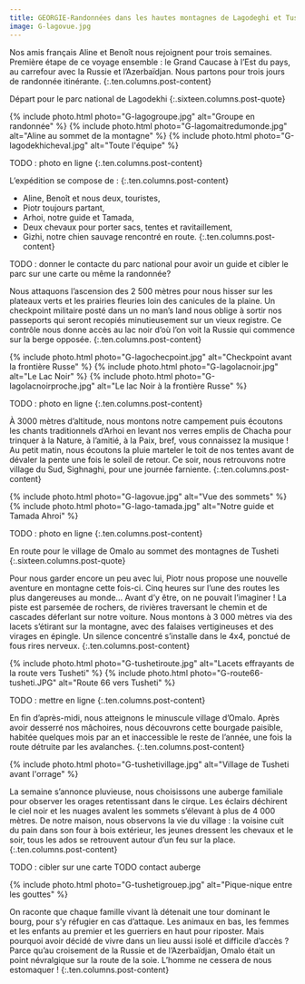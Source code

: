 ```yaml
---
title: GEORGIE-Randonnées dans les hautes montagnes de Lagodeghi et Tusheti
image: G-lagovue.jpg
---
```


Nos amis français Aline et Benoît nous rejoignent pour trois semaines. Première étape de ce voyage ensemble : le Grand Caucase à l’Est du pays, au carrefour avec la Russie et l’Azerbaïdjan. Nous partons pour trois jours de randonnée itinérante.
{:.ten.columns.post-content}
<!--fin extrait-->

Départ pour le parc national de Lagodekhi
{:.sixteen.columns.post-quote}


{% include photo.html photo="G-lagogroupe.jpg" alt="Groupe en randonnée" %} 
{% include photo.html photo="G-lagomaitredumonde.jpg" alt="Aline au sommet de la montagne" %}
{% include photo.html photo="G-lagodekhicheval.jpg" alt="Toute l'équipe" %}

TODO : photo en ligne
{:.ten.columns.post-content}

L’expédition se compose de :
{:.ten.columns.post-content}

- Aline, Benoît et nous deux, touristes,
- Piotr toujours partant,
- Arhoi, notre guide et Tamada,
- Deux chevaux pour porter sacs, tentes et ravitaillement,
- Gizhi, notre chien sauvage rencontré en route.
{:.ten.columns.post-content}

TODO : donner le contacte du  parc national pour avoir un guide et cibler le parc sur une carte ou même la randonnée?

Nous attaquons l’ascension des 2 500 mètres pour nous hisser sur les plateaux verts et les prairies fleuries loin des canicules de la plaine. Un checkpoint militaire posté dans un no man’s land nous oblige à sortir nos passeports qui seront recopiés minutieusement sur un vieux registre. Ce contrôle nous donne accès au lac noir d’où l’on voit la Russie qui commence sur la berge opposée.
{:.ten.columns.post-content}

{% include photo.html photo="G-lagochecpoint.jpg" alt="Checkpoint avant la frontière Russe" %}
{% include photo.html photo="G-lagolacnoir.jpg" alt="Le Lac Noir" %}
{% include photo.html photo="G-lagolacnoirproche.jpg" alt="Le lac Noir à la frontière Russe" %}



TODO : photo en ligne
{:.ten.columns.post-content}

À 3000 mètres d’altitude, nous montons notre campement puis écoutons les chants traditionnels d’Arhoi en levant nos verres emplis de Chacha pour trinquer à la Nature, à l’amitié, à la Paix, bref, vous connaissez la musique ! Au petit matin, nous écoutons la pluie marteler le toit de nos tentes avant de dévaler la pente une fois le soleil de retour. Ce soir, nous retrouvons notre village du Sud, Sighnaghi, pour une journée farniente.
{:.ten.columns.post-content}

{% include photo.html photo="G-lagovue.jpg" alt="Vue des sommets" %}
{% include photo.html photo="G-lago-tamada.jpg" alt="Notre guide et Tamada Ahroi" %}

TODO : photo en ligne
{:.ten.columns.post-content}

En route pour le village de Omalo au sommet des montagnes de Tusheti
{:.sixteen.columns.post-quote}

Pour nous garder encore un peu avec lui, Piotr nous propose une nouvelle aventure en montagne cette fois-ci. Cinq heures sur l’une des routes les plus dangereuses au monde... Avant d’y être, on ne pouvait l’imaginer ! La piste est parsemée de rochers, de rivières traversant le chemin et de cascades déferlant sur notre voiture.
Nous montons à 3 000 mètres via des lacets s’étirant sur la montagne, avec des falaises vertigineuses et des virages en épingle. Un silence concentré s’installe dans le 4x4, ponctué de fous rires nerveux.
{:.ten.columns.post-content}

{% include photo.html photo="G-tushetiroute.jpg" alt="Lacets effrayants de la route vers Tusheti" %}
{% include photo.html photo="G-route66-tusheti.JPG" alt="Route 66 vers Tusheti" %}

TODO : mettre en ligne
{:.ten.columns.post-content}

En fin d’après-midi, nous atteignons le minuscule village d’Omalo. Après avoir desserré nos mâchoires, nous découvrons cette bourgade paisible, habitée quelques mois par an et inaccessible le reste de l’année, une fois la route détruite par les avalanches.
{:.ten.columns.post-content}


{% include photo.html photo="G-tushetivillage.jpg" alt="Village de Tusheti avant l'orrage" %}

La semaine s’annonce pluvieuse, nous choisissons une auberge familiale pour observer les orages retentissant dans le cirque. Les éclairs déchirent le ciel noir et les nuages avalent les sommets s’élevant à plus de 4 000 mètres. De notre maison, nous observons la vie du village : la voisine cuit du pain dans son four à bois extérieur, les jeunes dressent les chevaux et le soir, tous les ados se retrouvent autour d’un feu sur la place.
{:.ten.columns.post-content}

TODO : cibler sur une carte
TODO contact auberge

{% include photo.html photo="G-tushetigrouep.jpg" alt="Pique-nique entre les gouttes" %}


On raconte que chaque famille vivant là détenait une tour dominant le bourg, pour s’y réfugier en cas d’attaque. Les animaux en bas, les femmes et les enfants au premier et les guerriers en haut pour riposter. Mais pourquoi avoir décidé de vivre dans un lieu aussi isolé et difficile d’accès ? Parce qu’au croisement de la Russie et de l’Azerbaïdjan, Omalo était un point névralgique sur la route de la soie. L’homme ne cessera de nous estomaquer !
{:.ten.columns.post-content}
